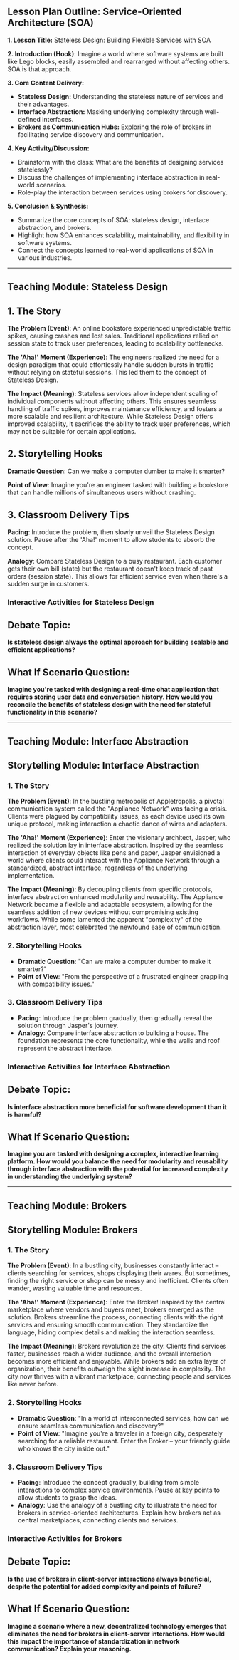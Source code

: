 ## Lesson Plan Outline: Service-Oriented Architecture (SOA)

**1. Lesson Title:** Stateless Design: Building Flexible Services with SOA

**2. Introduction (Hook)**: Imagine a world where software systems are built like Lego blocks, easily assembled and rearranged without affecting others. SOA is that approach.

**3. Core Content Delivery:**

- **Stateless Design:** Understanding the stateless nature of services and their advantages.
- **Interface Abstraction:** Masking underlying complexity through well-defined interfaces.
- **Brokers as Communication Hubs:** Exploring the role of brokers in facilitating service discovery and communication.

**4. Key Activity/Discussion:**

- Brainstorm with the class: What are the benefits of designing services statelessly?
- Discuss the challenges of implementing interface abstraction in real-world scenarios.
- Role-play the interaction between services using brokers for discovery.

**5. Conclusion & Synthesis:**

- Summarize the core concepts of SOA: stateless design, interface abstraction, and brokers.
- Highlight how SOA enhances scalability, maintainability, and flexibility in software systems.
- Connect the concepts learned to real-world applications of SOA in various industries.


---

## Teaching Module: Stateless Design
## 1. The Story

**The Problem (Event)**: An online bookstore experienced unpredictable traffic spikes, causing crashes and lost sales. Traditional applications relied on session state to track user preferences, leading to scalability bottlenecks.

**The 'Aha!' Moment (Experience)**: The engineers realized the need for a design paradigm that could effortlessly handle sudden bursts in traffic without relying on stateful sessions. This led them to the concept of Stateless Design.

**The Impact (Meaning)**: Stateless services allow independent scaling of individual components without affecting others. This ensures seamless handling of traffic spikes, improves maintenance efficiency, and fosters a more scalable and resilient architecture. While Stateless Design offers improved scalability, it sacrifices the ability to track user preferences, which may not be suitable for certain applications.

## 2. Storytelling Hooks

**Dramatic Question**: Can we make a computer dumber to make it smarter?

**Point of View**: Imagine you're an engineer tasked with building a bookstore that can handle millions of simultaneous users without crashing.


## 3. Classroom Delivery Tips

**Pacing**: Introduce the problem, then slowly unveil the Stateless Design solution. Pause after the 'Aha!' moment to allow students to absorb the concept.

**Analogy**: Compare Stateless Design to a busy restaurant. Each customer gets their own bill (state) but the restaurant doesn't keep track of past orders (session state). This allows for efficient service even when there's a sudden surge in customers.

### Interactive Activities for Stateless Design
## Debate Topic:

**Is stateless design always the optimal approach for building scalable and efficient applications?**

## What If Scenario Question:

**Imagine you're tasked with designing a real-time chat application that requires storing user data and conversation history. How would you reconcile the benefits of stateless design with the need for stateful functionality in this scenario?**


---

## Teaching Module: Interface Abstraction
## Storytelling Module: Interface Abstraction

### 1. The Story

**The Problem (Event)**: In the bustling metropolis of Appletropolis, a pivotal communication system called the "Appliance Network" was facing a crisis. Clients were plagued by compatibility issues, as each device used its own unique protocol, making interaction a chaotic dance of wires and adapters.

**The 'Aha!' Moment (Experience)**: Enter the visionary architect, Jasper, who realized the solution lay in interface abstraction. Inspired by the seamless interaction of everyday objects like pens and paper, Jasper envisioned a world where clients could interact with the Appliance Network through a standardized, abstract interface, regardless of the underlying implementation.

**The Impact (Meaning)**: By decoupling clients from specific protocols, interface abstraction enhanced modularity and reusability. The Appliance Network became a flexible and adaptable ecosystem, allowing for the seamless addition of new devices without compromising existing workflows. While some lamented the apparent "complexity" of the abstraction layer, most celebrated the newfound ease of communication.

### 2. Storytelling Hooks

* **Dramatic Question**: "Can we make a computer dumber to make it smarter?"
* **Point of View**: "From the perspective of a frustrated engineer grappling with compatibility issues."

### 3. Classroom Delivery Tips

* **Pacing**: Introduce the problem gradually, then gradually reveal the solution through Jasper's journey.
* **Analogy**: Compare interface abstraction to building a house. The foundation represents the core functionality, while the walls and roof represent the abstract interface.

### Interactive Activities for Interface Abstraction
## Debate Topic:

**Is interface abstraction more beneficial for software development than it is harmful?**

## What If Scenario Question:

**Imagine you are tasked with designing a complex, interactive learning platform. How would you balance the need for modularity and reusability through interface abstraction with the potential for increased complexity in understanding the underlying system?**


---

## Teaching Module: Brokers
## Storytelling Module: Brokers

### 1. The Story

**The Problem (Event)**: In a bustling city, businesses constantly interact – clients searching for services, shops displaying their wares. But sometimes, finding the right service or shop can be messy and inefficient. Clients often wander, wasting valuable time and resources.

**The 'Aha!' Moment (Experience)**: Enter the Broker! Inspired by the central marketplace where vendors and buyers meet, brokers emerged as the solution. Brokers streamline the process, connecting clients with the right services and ensuring smooth communication. They standardize the language, hiding complex details and making the interaction seamless.

**The Impact (Meaning)**: Brokers revolutionize the city. Clients find services faster, businesses reach a wider audience, and the overall interaction becomes more efficient and enjoyable. While brokers add an extra layer of organization, their benefits outweigh the slight increase in complexity. The city now thrives with a vibrant marketplace, connecting people and services like never before.

### 2. Storytelling Hooks

- **Dramatic Question**: "In a world of interconnected services, how can we ensure seamless communication and discovery?"
- **Point of View**: "Imagine you're a traveler in a foreign city, desperately searching for a reliable restaurant. Enter the Broker – your friendly guide who knows the city inside out."

### 3. Classroom Delivery Tips

- **Pacing**: Introduce the concept gradually, building from simple interactions to complex service environments. Pause at key points to allow students to grasp the ideas.
- **Analogy**: Use the analogy of a bustling city to illustrate the need for brokers in service-oriented architectures. Explain how brokers act as central marketplaces, connecting clients and services.

### Interactive Activities for Brokers
## Debate Topic:

**Is the use of brokers in client-server interactions always beneficial, despite the potential for added complexity and points of failure?**


## What If Scenario Question:

**Imagine a scenario where a new, decentralized technology emerges that eliminates the need for brokers in client-server interactions. How would this impact the importance of standardization in network communication? Explain your reasoning.**